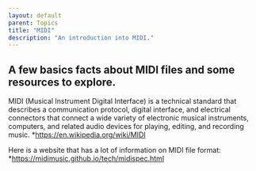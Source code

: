 ```yaml
---
layout: default
parent: Topics
title: "MIDI"
description: "An introduction into MIDI."
---
```


A few basics facts about MIDI files and some resources to explore.
----------------------------------------------------------------------------

MIDI (Musical Instrument Digital Interface) is a technical standard that describes a communication protocol, digital interface, and electrical connectors that connect a wide variety of electronic musical instruments, computers, and related audio devices for playing, editing, and recording music.
*<https://en.wikipedia.org/wiki/MIDI>

Here is a website that has a lot of information on MIDI file format:
*<https://midimusic.github.io/tech/midispec.html>
